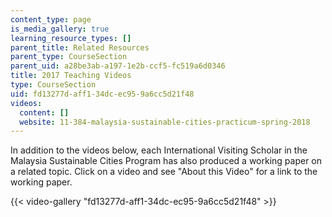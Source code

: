 ```yaml
---
content_type: page
is_media_gallery: true
learning_resource_types: []
parent_title: Related Resources
parent_type: CourseSection
parent_uid: a28be3ab-a197-1e2b-ccf5-fc519a6d0346
title: 2017 Teaching Videos
type: CourseSection
uid: fd13277d-aff1-34dc-ec95-9a6cc5d21f48
videos:
  content: []
  website: 11-384-malaysia-sustainable-cities-practicum-spring-2018
---
```


In addition to the videos below, each International Visiting Scholar in the Malaysia Sustainable Cities Program has also produced a working paper on a related topic. Click on a video and see "About this Video" for a link to the working paper.

{{< video-gallery "fd13277d-aff1-34dc-ec95-9a6cc5d21f48" >}}

